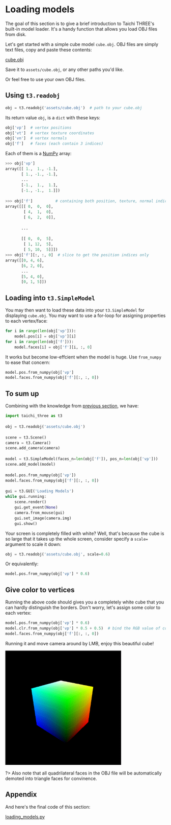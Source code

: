 # Loading models

The goal of this section is to give a brief introduction to Taichi THREE's built-in model loader.
It's a handy function that allows you load OBJ files from disk.

Let's get started with a simple cube model ``cube.obj``. OBJ files are simply text files, copy and paste these contents:

[cube.obj](/_media/cube.obj ':include :type=code')

Save it to `assets/cube.obj`, or any other paths you'd like.

Or feel free to use your own OBJ files.

## Using `t3.readobj`

```py
obj = t3.readobj('assets/cube.obj')  # path to your cube.obj
```

Its return value ``obj``, is a ``dict`` with these keys:

```py
obj['vp']  # vertex positions
obj['vt']  # vertex texture coordinates
obj['vn']  # vertex normals
obj['f']   # faces (each contain 3 indices)
```

Each of them is a [NumPy](www.numpy.org) array:

```py
>>> obj['vp']
array([[ 1.,  1., -1.],
       [ 1., -1., -1.],
       ...
       [-1.,  1.,  1.],
       [-1., -1.,  1.]])

>>> obj['f']          # containing both position, texture, normal indices, not what we want for t3.SimpleModel.faces
array([[[ 0,  0,  0],
        [ 4,  1,  0],
        [ 6,  2,  0]],

       ...

       [[ 0,  0,  5],
        [ 1, 12,  5],
        [ 5, 10,  5]]])
>>> obj['f'][:, :, 0]  # slice to get the position indices only
array([[0, 4, 6],
       [6, 2, 0],
       ...
       [5, 4, 0],
       [0, 1, 5]])
```

## Loading into `t3.SimpleModel`

You may then want to load these data into your `t3.SimpleModel` for displaying ``cube.obj``.
You may want to use a for-loop for assigning properties to each vertex/face:

```py
for i in range(len(obj['vp'])):
    model.pos[i] = obj['vp'][i]
for i in range(len(obj['f'])):
    model.faces[i] = obj['f'][i, :, 0]
```

It works but become low-effcient when the model is huge. Use ``from_numpy`` to ease that concern:

```py
model.pos.from_numpy(obj['vp']
model.faces.from_numpy(obj['f'][:, :, 0])
```

## To sum up

Combining with the knowledge from [previous section](hello_triangle.md), we have:

```py
import taichi_three as t3

obj = t3.readobj('assets/cube.obj')

scene = t3.Scene()
camera = t3.Camera()
scene.add_camera(camera)

model = t3.SimpleModel(faces_n=len(obj['f']), pos_n=len(obj['vp']))
scene.add_model(model)

model.pos.from_numpy(obj['vp'])
model.faces.from_numpy(obj['f'][:, :, 0])

gui = t3.GUI('Loading Models')
while gui.running:
    scene.render()
    gui.get_event(None)
    camera.from_mouse(gui)
    gui.set_image(camera.img)
    gui.show()
```

Your screen is completely filled with white? Well, that's because the cube is so large that it takes up the whole screen, consider specify a `scale=` argument to scale it down:

```py
obj = t3.readobj('assets/cube.obj', scale=0.6)
```

Or equivalently:

```py
model.pos.from_numpy(obj['vp'] * 0.6)
```

## Give color to vertices

Running the above code should gives you a completely white cube that you can hardly distinguish the borders.
Don't worry, let's assign some color to each vertex:

```py
model.pos.from_numpy(obj['vp'] * 0.6)
model.clr.from_numpy(obj['vp'] * 0.5 + 0.5)  # bind the RGB value of color with XYZ value of the vertex position for convinence
model.faces.from_numpy(obj['f'][:, :, 0])
```

Running it and move camera around by LMB, enjoy this beautiful cube!

![1_1](1_1.gif)

?> Also note that all quadrilateral faces in the OBJ file will be automatically demoted into triangle faces for convinence.


## Appendix

And here's the final code of this section:

[loading_models.py](/_media/loading_models.py ':include :type=code')